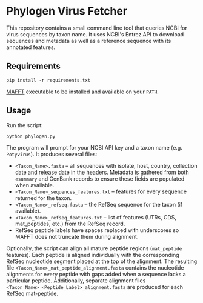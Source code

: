 # Phylogen Virus Fetcher

This repository contains a small command line tool that queries NCBI for virus sequences by taxon name. It uses NCBI's Entrez API to download sequences and metadata as well as a reference sequence with its annotated features.

## Requirements

```
pip install -r requirements.txt
```

[MAFFT](https://mafft.cbrc.jp/alignment/software/) executable to be
installed and available on your `PATH`.

## Usage

Run the script:

```
python phylogen.py
```

The program will prompt for your NCBI API key and a taxon name (e.g. `Potyvirus`).
It produces several files:

- `<Taxon_Name>.fasta` – all sequences with isolate, host, country,
  collection date and release date in the headers. Metadata is gathered from
  both `esummary` and GenBank records to ensure these fields are populated when
  available.
- `<Taxon_Name>_sequences_features.txt` – features for every sequence returned
  for the taxon.
- `<Taxon_Name>_refseq.fasta` – the RefSeq sequence for the taxon (if available).
- `<Taxon_Name>_refseq_features.txt` – list of features (UTRs, CDS, mat_peptides, etc.) from the RefSeq record.
- RefSeq peptide labels have spaces replaced with underscores so MAFFT does not
  truncate them during alignment.

Optionally, the script can align all mature peptide regions (`mat_peptide` features).
Each peptide is aligned individually with the corresponding RefSeq nucleotide segment
placed at the top of the alignment. The resulting file `<Taxon_Name>_mat_peptide_alignment.fasta`
contains the nucleotide alignments for every peptide with gaps added when a sequence
lacks a particular peptide.
Additionally, separate alignment files `<Taxon_Name>_<Peptide_Label>_alignment.fasta`
are produced for each RefSeq mat-peptide.

